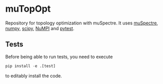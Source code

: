 # muTopOpt

Repository for topology optimization with muSpectre. It uses [muSpectre](https://gitlab.com/muspectre/muspectre), [numpy](https://numpy.org/), [scipy](https://docs.scipy.org/doc/), [NuMPI](https://github.com/IMTEK-Simulation/NuMPI) and [pytest](https://pytest.org).

## Tests

Before being able to run tests, you need to execute
```python
pip install -e .[test] 
```
to editably install the code.

